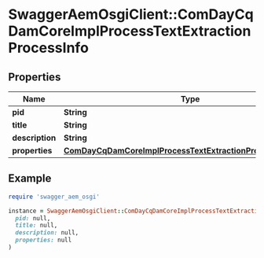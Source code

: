 # SwaggerAemOsgiClient::ComDayCqDamCoreImplProcessTextExtractionProcessInfo

## Properties

| Name | Type | Description | Notes |
| ---- | ---- | ----------- | ----- |
| **pid** | **String** |  | [optional] |
| **title** | **String** |  | [optional] |
| **description** | **String** |  | [optional] |
| **properties** | [**ComDayCqDamCoreImplProcessTextExtractionProcessProperties**](ComDayCqDamCoreImplProcessTextExtractionProcessProperties.md) |  | [optional] |

## Example

```ruby
require 'swagger_aem_osgi'

instance = SwaggerAemOsgiClient::ComDayCqDamCoreImplProcessTextExtractionProcessInfo.new(
  pid: null,
  title: null,
  description: null,
  properties: null
)
```

